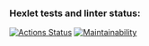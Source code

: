 ### Hexlet tests and linter status:
[![Actions Status](https://github.com/PancakesEater/frontend-project-44/actions/workflows/hexlet-check.yml/badge.svg)](https://github.com/PancakesEater/frontend-project-44/actions)
[![Maintainability](https://api.codeclimate.com/v1/badges/aa9728a5f932185e947f/maintainability)](https://codeclimate.com/github/PancakesEater/frontend-project-44/maintainability)